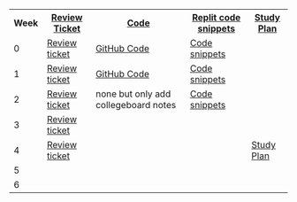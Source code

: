 <table>
   <tr>
    <th>Week</th>
    <th><a href="https://github.com/TianbinLiu/Tianbin-Github/issues">Review Ticket</a></th>
    <th><a href="code">Code</a></th>
    <th><a href="replit">Replit code snippets</a></th>
    <th><a href="study">Study Plan</a></th>
   </tr>
   
   <tr>
    <td>0</td>
    <td><a href="https://github.com/TianbinLiu/Tianbin-Github/issues/1">Review ticket</a></td>
    <td><a href="https://tianbinliu.github.io/Tianbin-Github/code#:~:text=%22Easter%20egg%22-,%23%23Week%200,-HTML%20Code%20index">GitHub Code</a></td>
    <td><a href="https://replit.com/@TianbinLiu/Menu#TT0/tree.py:29:12">Code snippets</a></td>
   </tr>
  
   <tr>
    <td>1</td>
    <td><a href="https://github.com/TianbinLiu/Tianbin-Github/issues/2">Review ticket</a></td>
    <td><a href="https://tianbinliu.github.io/Tianbin-Github/code#:~:text=tr%3E%0A%20%3C/table%3E%0A%20%3Chr%3E-,%23%23Week%201,-HTML%20Code%20default">GitHub Code</a></td>
    <td><a href="https://replit.com/@TianbinLiu/Menu#TT1/carlist.py:66:12">Code snippets</a></td>
   </tr>
  
   <tr>
    <td>2</td>
    <td><a href="https://github.com/TianbinLiu/Tianbin-Github/issues/3">Review ticket</a></td>
    <td>none but only add collegeboard notes</td>
    <td><a href="https://replit.com/@TianbinLiu/Menu#TT2/prime.py:1:0">Code snippets</a></td>
   </tr>
  
   <tr>
    <td>3</td>
    <td><a href="https://github.com/TianbinLiu/Tianbin-Github/issues/6">Review ticket</a></td>
    <td></td>
    <td></td>
   </tr>
  
   <tr>
    <td>4</td>
    <td><a href="https://github.com/TianbinLiu/Tianbin-Github/issues/7">Review ticket</a></td>
    <td></td>
    <td></td>
    <td><a href="# week 4">Study Plan</a></td>
   </tr>
   
   <tr>
    <td>5</td>
    <td></td>
    <td></td>
    <td></td>
    <td></td>
   </tr>
   
   <tr>
    <td>6</td>
    <td></td>
    <td></td>
    <td></td>
    <td></td>
   </tr>
